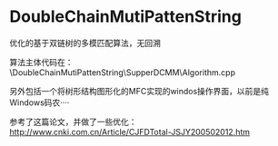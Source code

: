 DoubleChainMutiPattenString
===========================

优化的基于双链树的多模匹配算法，无回溯


算法主体代码在： \DoubleChainMutiPattenString\SupperDCMM\Algorithm.cpp

另外包括一个将树形结构图形化的MFC实现的windos操作界面，以前是纯Windows码农····


参考了这篇论文，并做了一些优化：http://www.cnki.com.cn/Article/CJFDTotal-JSJY200502012.htm
